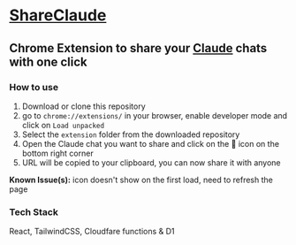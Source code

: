 # [ShareClaude](https://shareclaude.pages.dev)

## Chrome Extension to share your [Claude](https://claude.ai) chats with one click

### How to use

1. Download or clone this repository
2. go to `chrome://extensions/` in your browser, enable developer mode and click on `Load unpacked`
3. Select the `extension` folder from the downloaded repository
4. Open the Claude chat you want to share and click on the 🔗 icon on the bottom right corner
5. URL will be copied to your clipboard, you can now share it with anyone

**Known Issue(s):** icon doesn't show on the first load, need to refresh the page

### Tech Stack

React, TailwindCSS, Cloudfare functions & D1

